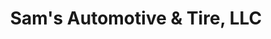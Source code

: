 ---
title: "Sam's Automotive & Tire, LLC"
url: /gatesville/sams-automotive-and-tire-llc/
shop: car repair
---
